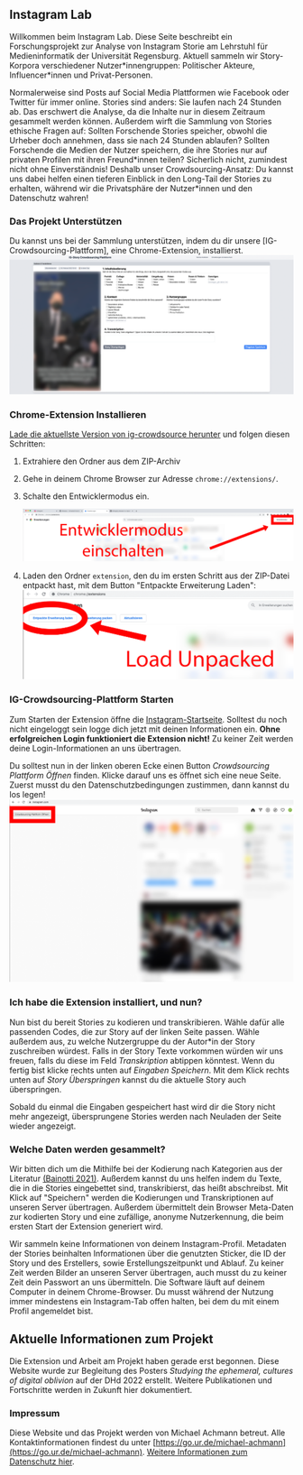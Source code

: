 ## Instagram Lab
Willkommen beim Instagram Lab. Diese Seite beschreibt ein Forschungsprojekt zur Analyse von Instagram Storie am Lehrstuhl für Medieninformatik der Universität Regensburg. Aktuell sammeln wir Story-Korpora verschiedener Nutzer\*innengruppen: Politischer Akteure, Influencer\*innen und Privat-Personen. 

Normalerweise sind Posts auf Social Media Plattformen wie Facebook oder Twitter für immer online. Stories sind anders: Sie laufen nach 24 Stunden ab. Das erschwert die Analyse, da die Inhalte nur in diesem Zeitraum gesammelt werden können. Außerdem wirft die Sammlung von Stories ethische Fragen auf: Sollten Forschende Stories speicher, obwohl die Urheber doch annehmen, dass sie nach 24 Stunden ablaufen? Sollten Forschende die Medien der Nutzer speichern, die ihre Stories nur auf privaten Profilen mit ihren Freund\*innen teilen? Sicherlich nicht, zumindest nicht ohne Einverständnis! Deshalb unser Crowdsourcing-Ansatz: Du kannst uns dabei helfen einen tieferen Einblick in den Long-Tail der Stories zu erhalten, während wir die Privatsphäre der Nutzer\*innen und den Datenschutz wahren!

### Das Projekt Unterstützen
Du kannst uns bei der Sammlung unterstützen, indem du dir unsere [IG-Crowdsourcing-Plattform], eine Chrome-Extension, installierst. 
![Screenshot](https://github.com/michaelachmann/ig-crowdsourcing/raw/master/screenshot.png)

### Chrome-Extension Installieren
[Lade die aktuellste Version von ig-crowdsource herunter](https://github.com/michaelachmann/ig-crowdsourcing/releases) und folgen diesen Schritten:
1. Extrahiere den Ordner aus dem ZIP-Archiv

2. Gehe in deinem Chrome Browser zur Adresse `chrome://extensions/`.

3. Schalte den Entwicklermodus ein.

   ![Entwicklermodus Einschalten](https://github.com/michaelachmann/ig-crowdsourcing/raw/master/docs/images/dev_mode_de.png)

4. Laden den Ordner `extension`, den du im ersten Schritt aus der ZIP-Datei entpackt hast, mit dem Button "Entpackte Erweiterung Laden":
   ![Entpacke Erweiterung Laden](https://github.com/michaelachmann/ig-crowdsourcing/raw/master/docs/images/load_unpacked.png)
   
### IG-Crowdsourcing-Plattform Starten
Zum Starten der Extension öffne die [Instagram-Startseite](https://instagram.com). Solltest du noch nicht eingeloggt sein logge dich jetzt mit deinen Informationen ein. **Ohne erfolgreichen Login funktioniert die Extension nicht!** Zu keiner Zeit werden deine Login-Informationen an uns übertragen.

Du solltest nun in der linken oberen Ecke einen Button *Crowdsourcing Plattform Öffnen* finden. Klicke darauf uns es öffnet sich eine neue Seite. Zuerst musst du den Datenschutzbedingungen zustimmen, dann kannst du los legen!
![Extension Öffnen](https://github.com/michaelachmann/ig-crowdsourcing/raw/master/docs/images/button.png)

### Ich habe die Extension installiert, und nun?
Nun bist du bereit Stories zu kodieren und transkribieren. Wähle dafür alle passenden Codes, die zur Story auf der linken Seite passen. Wähle außerdem aus, zu welche Nutzergruppe du der Autor\*in der Story zuschreiben würdest. Falls in der Story Texte vorkommen würden wir uns freuen, falls du diese im Feld *Transkription* abtippen könntest. Wenn du fertig bist klicke rechts unten auf *Eingaben Speichern*. Mit dem Klick rechts unten auf *Story Überspringen* kannst du die aktuelle Story auch überspringen. 

Sobald du einmal die Eingaben gespeichert hast wird dir die Story nicht mehr angezeigt, übersprungene Stories werden nach Neuladen der Seite wieder angezeigt. 

### Welche Daten werden gesammelt?
Wir bitten dich um die Mithilfe bei der Kodierung nach Kategorien aus der Literatur [(Bainotti 2021)](http://dx.doi.org/10.1177/1461444820960071). Außerdem kannst du uns helfen indem du Texte, die in die Stories eingebettet sind, transkribierst, das heißt abschreibst. Mit Klick auf "Speichern" werden die Kodierungen und Transkriptionen auf unseren Server übertragen. Außerdem übermittelt dein Browser Meta-Daten zur kodierten Story und eine zufällige, anonyme Nutzerkennung, die beim ersten Start der Extension generiert wird.

Wir sammeln keine Informationen von deinem Instagram-Profil. Metadaten der Stories beinhalten Informationen über die genutzten Sticker, die ID der Story und des Erstellers, sowie Erstellungszeitpunkt und Ablauf. Zu keiner Zeit werden Bilder an unseren Server übertragen, auch musst du zu keiner Zeit dein Passwort an uns übermitteln. Die Software läuft auf deinem Computer in deinem Chrome-Browser. Du musst während der Nutzung immer mindestens ein Instagram-Tab offen halten, bei dem du mit einem Profil angemeldet bist.

## Aktuelle Informationen zum Projekt
Die Extension und Arbeit am Projekt haben gerade erst begonnen. Diese Website wurde zur Begleitung des Posters *Studying the ephemeral, cultures of digital oblivion* auf der DHd 2022 erstellt. Weitere Publikationen und Fortschritte werden in Zukunft hier dokumentiert.

### Impressum
Diese Website und das Projekt werden von Michael Achmann betreut. Alle Kontaktinformationen findest du unter [https://go.ur.de/michael-achmann](https://go.ur.de/michael-achmann). [Weitere Informationen zum Datenschutz hier](https://md.digitalhumanities.io/s/yzYezHRKx).
